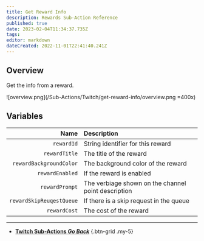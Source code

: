 ```yaml
---
title: Get Reward Info
description: Rewards Sub-Action Reference
published: true
date: 2023-02-04T11:34:37.735Z
tags: 
editor: markdown
dateCreated: 2022-11-01T22:41:40.241Z
---
```


## Overview
Get the info from a reward.

![overview.png](/Sub-Actions/Twitch/get-reward-info/overview.png =400x)

## Variables
Name | Description
----:|:------------
`rewardId` | String identifier for this reward
`rewardTitle` | The title of the reward
`rewardBackgroundColor` | The background color of the reward
`rewardEnabled` | If the reward is enabled
`rewardPrompt` | The verbiage shown on the channel point description
`rewardSkipReuqestQueue` | If there is a skip request in the queue
`rewardCost` | The cost of the reward

---

- [<i class="mdi mdi-chevron-left"></i>**Twitch Sub-Actions *Go Back***](/Sub-Actions/Twitch)
{.btn-grid .my-5}